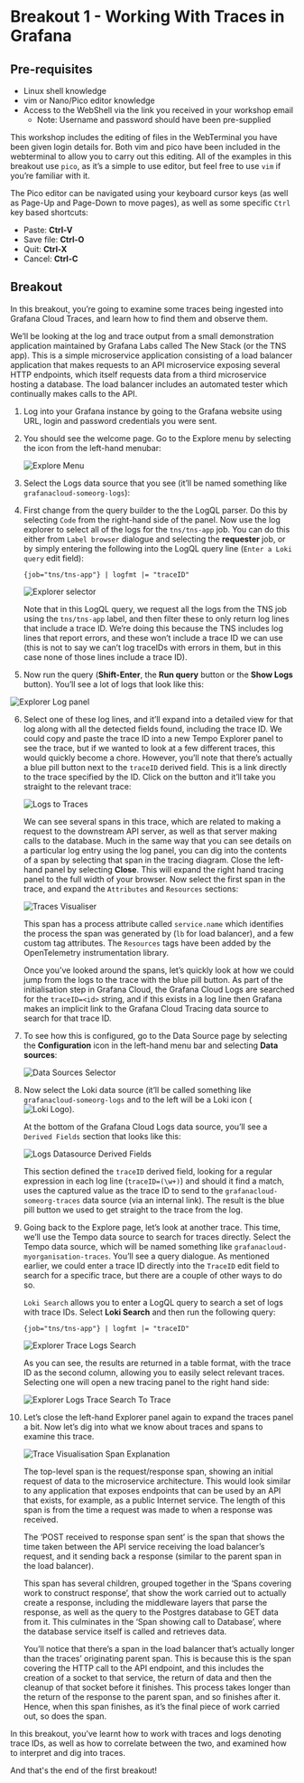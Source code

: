 
# Breakout 1 - Working With Traces in Grafana

## Pre-requisites

* Linux shell knowledge
* vim or Nano/Pico editor knowledge
* Access to the WebShell via the link you received in your workshop email
  * Note: Username and password should have been pre-supplied

This workshop includes the editing of files in the WebTerminal you have been given login details for. Both vim and pico have been included in the webterminal to allow you to carry out this editing. All of the examples in this breakout use `pico`, as it’s a simple to use editor, but feel free to use `vim` if you’re familiar with it.

The Pico editor can be navigated using your keyboard cursor keys (as well as Page-Up and Page-Down to move pages), as well as some specific `Ctrl` key based shortcuts:

* Paste: **Ctrl-V**
* Save file: **Ctrl-O**
* Quit: **Ctrl-X**
* Cancel: **Ctrl-C**

## Breakout

In this breakout, you’re going to examine some traces being ingested into Grafana Cloud Traces, and learn how to find them and observe them.

We’ll be looking at the log and trace output from a small demonstration application maintained by Grafana Labs called The New Stack (or the TNS app). This is a simple microservice application consisting of a load balancer application that makes requests to an API microservice exposing several HTTP endpoints, which itself requests data from a third microservice hosting a database. The load balancer includes an automated tester which continually makes calls to the API.

1. Log into your Grafana instance by going to the Grafana website using URL, login and password credentials you were sent.

2. You should see the welcome page. Go to the Explore menu by selecting the icon from the left-hand menubar:

   ![Explore Menu](images/image1.png)

3. Select the Logs data source that you see (it’ll be named something like `grafanacloud-someorg-logs`):

4. First change from the query builder to the the LogQL parser. Do this by selecting `Code` from the right-hand  side of the panel. Now use the log explorer to select all of the logs for the `tns/tns-app` job. You can do this either from `Label browser` dialogue and selecting the **requester** job, or by simply entering the following into the LogQL query line (`Enter a Loki query` edit field):

   ```
   {job="tns/tns-app"} | logfmt |= "traceID"
   ```

   ![Explorer selector](images/image6.png)

   Note that in this LogQL query, we request all the logs from the TNS job using the `tns/tns-app` label, and then filter these to only return log lines that include a trace ID. We’re doing this because the TNS includes log lines that report errors, and these won’t include a trace ID we can use (this is not to say we can’t log traceIDs with errors in them, but in this case none of those lines include a trace ID).

5. Now run the query (**Shift-Enter**, the **Run query** button or the **Show Logs** button). You’ll see a lot of logs that look like this:

![Explorer Log panel](images/image28.png)

6. Select one of these log lines, and it’ll expand into a detailed view for that log along with all the detected fields found, including the trace ID. We could copy and paste the trace ID into a new Tempo Explorer panel to see the trace, but if we wanted to look at a few different traces, this would quickly become a chore. However, you’ll note that there’s actually a blue pill button next to the `traceID` derived field. This is a link directly to the trace specified by the ID. Click on the button and it’ll take you straight to the relevant trace:

   ![Logs to Traces](images/image7.png)

   We can see several spans in this trace, which are related to making a request to the downstream API server, as well as that server making calls to the database. Much in the same way that you can see details on a particular log entry using the log panel, you can dig into the contents of a span by selecting that span in the tracing diagram. Close the left-hand panel by selecting **Close**. This will expand the right hand tracing panel to the full width of your browser. Now select the first span in the trace, and expand the `Attributes` and `Resources` sections:

   ![Traces Visualiser](images/image32.png)

   This span has a process attribute called `service.name` which identifies the process the span was generated by (`lb` for load balancer), and a few custom tag attributes. The `Resources` tags have been added by the OpenTelemetry instrumentation library.

   Once you’ve looked around the spans, let’s quickly look at how we could jump from the logs to the trace with the blue pill button. As part of the initialisation step in Grafana Cloud, the Grafana Cloud Logs are searched for the `traceID=<id>` string, and if this exists in a log line then Grafana makes an implicit link to the Grafana Cloud Tracing data source to search for that trace ID.

7. To see how this is configured, go to the Data Source page by selecting the **Configuration** icon in the left-hand menu bar and selecting **Data sources**:

   ![Data Sources Selector](images/data-sources.png)

8. Now select the Loki data source (it’ll be called something like `grafanacloud-someorg-logs` and to the left will be a Loki icon (![Loki Logo](images/image19.png)).

   At the bottom of the Grafana Cloud Logs data source, you’ll see a `Derived Fields` section that looks like this:

   ![Logs Datasource Derived Fields](images/image11.png)

   This section defined the `traceID` derived field, looking for a regular expression in each log line (`traceID=(\w+)`) and should it find a match, uses the captured value as the trace ID to send to the `grafanacloud-someorg-traces` data source (via an internal link). The result is the blue pill button we used to get straight to the trace from the log.

9. Going back to the Explore page, let’s look at another trace. This time, we’ll use the Tempo data source to search for traces directly. Select the Tempo data source, which will be named something like `grafanacloud-myorganisation-traces`. You’ll see a query dialogue. As mentioned earlier, we could enter a trace ID directly into the `TraceID` edit field to search for a specific trace, but there are a couple of other ways to do so.

   `Loki Search` allows you to enter a LogQL query to search a set of logs with trace IDs. Select **Loki Search** and then run the following query:

   ```
   {job="tns/tns-app"} | logfmt |= "traceID"
   ```

   ![Explorer Trace Logs Search](images/traces-loki-search.png)

   As you can see, the results are returned in a table format, with the trace ID as the second column, allowing you to easily select relevant traces. Selecting one will open a new tracing panel to the right hand side:

   ![Explorer Logs Trace Search To Trace](images/image27.png)

10. Let’s close the left-hand Explorer panel again to expand the traces panel a bit. Now let’s dig into what we know about traces and spans to examine this trace.

    ![Trace Visualisation Span Explanation](images/image13.png)

    The top-level span is the request/response span, showing an initial request of data to the microservice architecture. This would look similar to any application that exposes endpoints that can be used by an API that exists, for example, as a public Internet service. The length of this span is from the time a request was made to when a response was received.

    The ‘POST received to response span sent’ is the span that shows the time taken between the API service receiving the load balancer’s request, and it sending back a response (similar to the parent span in the load balancer).

    This span has several children, grouped together in the ‘Spans covering work to construct response’, that show the work carried out to actually create a response, including the middleware layers that parse the response, as well as the query to the Postgres database to GET data from it. This culminates in the ‘Span showing call to Database’, where the database service itself is called and retrieves data.

    You’ll notice that there’s a span in the load balancer that’s actually longer than the traces’ originating parent span. This is because this is the span covering the HTTP call to the API endpoint, and this includes the creation of a socket to that service, the return of data and then the cleanup of that socket before it finishes. This process takes longer than the return of the response to the parent span, and so finishes after it. Hence, when this span finishes, as it’s the final piece of work carried out, so does the span.

In this breakout, you’ve learnt how to work with traces and logs denoting trace IDs, as well as how to correlate between the two, and examined how to interpret and dig into traces.

And that's the end of the first breakout!